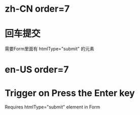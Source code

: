 # zh-CN order=7

# 回车提交

需要Form里面有 htmlType="submit" 的元素

# en-US order=7

# Trigger on Press the Enter key

Requires htmlType="submit" element in Form
